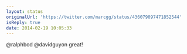 ```yaml
---
layout: status
originalUrl: 'https://twitter.com/marcgg/status/436079097471852544'
isReply: true
date: 2014-02-19 10:05:33
---
```


@ralphbod @davidguyon great!
